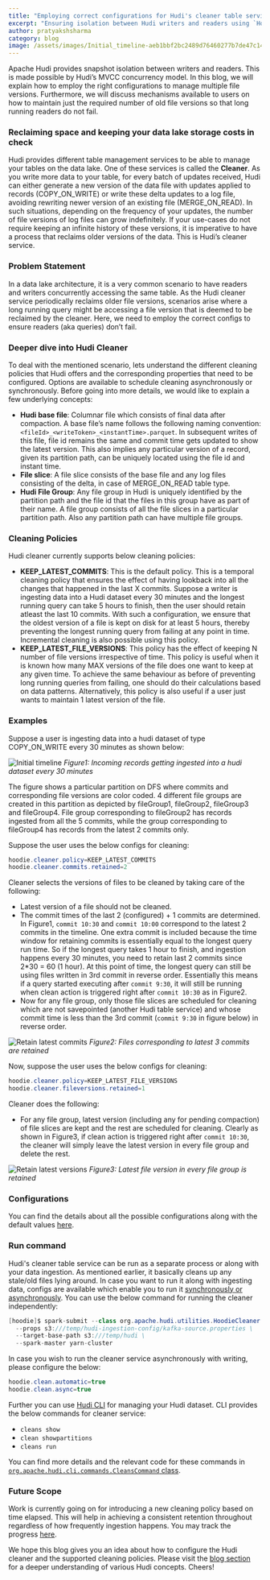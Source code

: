 ```yaml
---
title: "Employing correct configurations for Hudi's cleaner table service"
excerpt: "Ensuring isolation between Hudi writers and readers using `HoodieCleaner.java`"
author: pratyakshsharma
category: blog
image: /assets/images/Initial_timeline-aeb1bbf2bc2489d76460277b7de47c14.png
---
```


Apache Hudi provides snapshot isolation between writers and readers. This is made possible by Hudi’s MVCC concurrency model. In this blog, we will explain how to employ the right configurations to manage multiple file versions. Furthermore, we will discuss mechanisms available to users on how to maintain just the required number of old file versions so that long running readers do not fail. 

<!--truncate-->
### Reclaiming space and keeping your data lake storage costs in check

Hudi provides different table management services to be able to manage your tables on the data lake. One of these services is called the **Cleaner**. As you write more data to your table, for every batch of updates received, Hudi can either generate a new version of the data file with updates applied to records (COPY_ON_WRITE) or write these delta updates to a log file, avoiding rewriting newer version of an existing file (MERGE_ON_READ). In such situations, depending on the frequency of your updates, the number of file versions of log files can grow indefinitely. If your use-cases do not require keeping an infinite history of these versions, it is imperative to have a process that reclaims older versions of the data. This is Hudi’s cleaner service.

### Problem Statement

In a data lake architecture, it is a very common scenario to have readers and writers concurrently accessing the same table. As the Hudi cleaner service periodically reclaims older file versions, scenarios arise where a long running query might be accessing a file version that is deemed to be reclaimed by the cleaner. Here, we need to employ the correct configs to ensure readers (aka queries) don’t fail.

### Deeper dive into Hudi Cleaner

To deal with the mentioned scenario, lets understand the  different cleaning policies that Hudi offers and the corresponding properties that need to be configured. Options are available to schedule cleaning asynchronously or synchronously. Before going into more details, we would like to explain a few underlying concepts:

 - **Hudi base file**: Columnar file which consists of final data after compaction. A base file’s name follows the following naming convention: `<fileId>_<writeToken>_<instantTime>.parquet`. In subsequent writes of this file, file id remains the same and commit time gets updated to show the latest version. This also implies any particular version of a record, given its partition path, can be uniquely located using the file id and instant time. 
 - **File slice**: A file slice consists of the base file and any log files consisting of the delta, in case of MERGE_ON_READ table type.
 - **Hudi File Group**: Any file group in Hudi is uniquely identified by the partition path and the  file id that the files in this group have as part of their name. A file group consists of all the file slices in a particular partition path. Also any partition path can have multiple file groups.

### Cleaning Policies

Hudi cleaner currently supports below cleaning policies:

 - **KEEP_LATEST_COMMITS**: This is the default policy. This is a temporal cleaning policy that ensures the effect of having lookback into all the changes that happened in the last X commits. Suppose a writer is ingesting data  into a Hudi dataset every 30 minutes and the longest running query can take 5 hours to finish, then the user should retain atleast the last 10 commits. With such a configuration, we ensure that the oldest version of a file is kept on disk for at least 5 hours, thereby preventing the longest running query from failing at any point in time. Incremental cleaning is also possible using this policy.
 - **KEEP_LATEST_FILE_VERSIONS**: This policy has the effect of keeping N number of file versions irrespective of time. This policy is useful when it is known how many MAX versions of the file does one want to keep at any given time. To achieve the same behaviour as before of preventing long running queries from failing, one should do their calculations based on data patterns. Alternatively, this policy is also useful if a user just wants to maintain 1 latest version of the file.

### Examples

Suppose a user is ingesting data into a hudi dataset of type COPY_ON_WRITE every 30 minutes as shown below:

![Initial timeline](/assets/images/blog/hoodie-cleaner/Initial_timeline.png)
_Figure1: Incoming records getting ingested into a hudi dataset every 30 minutes_

The figure shows a particular partition on DFS where commits and corresponding file versions are color coded. 4 different file groups are created in this partition as depicted by fileGroup1, fileGroup2, fileGroup3 and fileGroup4. File group corresponding to fileGroup2 has records ingested from all the 5 commits, while the group corresponding to fileGroup4 has records from the latest 2 commits only.

Suppose the user uses the below configs for cleaning:

```java
hoodie.cleaner.policy=KEEP_LATEST_COMMITS
hoodie.cleaner.commits.retained=2
```

Cleaner selects the versions of files to be cleaned by taking care of the following:

 - Latest version of a file should not be cleaned.
 - The commit times of the last 2 (configured) + 1 commits are determined. In Figure1, `commit 10:30` and `commit 10:00` correspond to the latest 2 commits in the timeline. One extra commit is included because the time window for retaining commits is essentially equal to the longest query run time. So if the longest query takes 1 hour to finish, and ingestion happens every 30 minutes, you need to retain last 2 commits since 2*30 = 60 (1 hour). At this point of time, the longest query can still be using files written in 3rd commit in reverse order. Essentially this means if a query started executing after `commit 9:30`, it will still be running when clean action is triggered right after `commit 10:30` as in Figure2. 
 -  Now for any file group, only those file slices are scheduled for cleaning which are not savepointed (another Hudi table service) and whose commit time is less than the 3rd commit (`commit 9:30` in figure below) in reverse order.

![Retain latest commits](/assets/images/blog/hoodie-cleaner/Retain_latest_commits.png)
_Figure2: Files corresponding to latest 3 commits are retained_

Now, suppose the user uses the below configs for cleaning:

```java
hoodie.cleaner.policy=KEEP_LATEST_FILE_VERSIONS
hoodie.cleaner.fileversions.retained=1
```

Cleaner does the following:

 - For any file group, latest version (including any for pending compaction) of file slices are kept and the rest are scheduled for cleaning. Clearly as shown in Figure3, if clean action is triggered right after `commit 10:30`, the cleaner will simply leave the latest version in every file group and delete the rest.

![Retain latest versions](/assets/images/blog/hoodie-cleaner/Retain_latest_versions.png)
_Figure3: Latest file version in every file group is retained_

### Configurations

You can find the details about all the possible configurations along with the default values [here](https://hudi.apache.org/docs/configurations#compaction-configs).

### Run command

Hudi's cleaner table service can be run as a separate process or along with your data ingestion. As mentioned earlier, it basically cleans up any stale/old files lying around. In case you want to run it along with ingesting data, configs are available which enable you to run it [synchronously or asynchronously](https://hudi.apache.org/docs/configurations#withAsyncClean). You can use the below command for running the cleaner independently:

```java
[hoodie]$ spark-submit --class org.apache.hudi.utilities.HoodieCleaner \
  --props s3:///temp/hudi-ingestion-config/kafka-source.properties \
  --target-base-path s3:///temp/hudi \
  --spark-master yarn-cluster
```

In case you wish to run the cleaner service asynchronously with writing, please configure the below:

```java
hoodie.clean.automatic=true
hoodie.clean.async=true
```

Further you can use [Hudi CLI](https://hudi.apache.org/docs/deployment#cli) for managing your Hudi dataset. CLI provides the below commands for cleaner service:

 - `cleans show`
 - `clean showpartitions`
 - `cleans run`

You can find more details and the relevant code for these commands in [`org.apache.hudi.cli.commands.CleansCommand` class](https://github.com/apache/hudi/blob/master/hudi-cli/src/main/java/org/apache/hudi/cli/commands/CleansCommand.java). 

### Future Scope

Work is currently going on for introducing a new cleaning policy based on time elapsed. This will help in achieving a consistent retention throughout regardless of how frequently ingestion happens. You may track the progress [here](https://issues.apache.org/jira/browse/HUDI-349).

We hope this blog gives you an idea about how to configure the Hudi cleaner and the supported cleaning policies. Please visit the [blog section](https://hudi.apache.org/blog) for a deeper understanding of various Hudi concepts. Cheers!